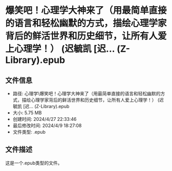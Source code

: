 ﻿# 爆笑吧！心理学大神来了（用最简单直接的语言和轻松幽默的方式，描绘心理学家背后的鲜活世界和历史细节，让所有人爱上心理学！） (迟毓凯 [迟... (Z-Library).epub

## 文件信息
- 路径: 心理学\爆笑吧！心理学大神来了（用最简单直接的语言和轻松幽默的方式，描绘心理学家背后的鲜活世界和历史细节，让所有人爱上心理学！） (迟毓凯 [迟... (Z-Library).epub
- 大小: 5.75 MB
- 创建时间: 2024/4/27 22:33:46
- 最后修改时间: 2024/4/9 18:27:08
- 文件类型: .epub

## 文件描述
这是一个.epub类型的文件。

